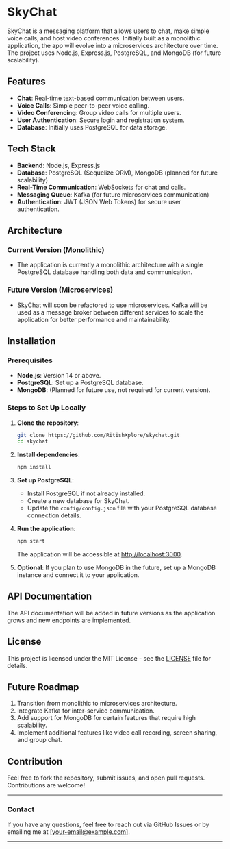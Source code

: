 # SkyChat

SkyChat is a messaging platform that allows users to chat, make simple voice calls, and host video conferences. Initially built as a monolithic application, the app will evolve into a microservices architecture over time. The project uses Node.js, Express.js, PostgreSQL, and MongoDB (for future scalability).

## Features
- **Chat**: Real-time text-based communication between users.
- **Voice Calls**: Simple peer-to-peer voice calling.
- **Video Conferencing**: Group video calls for multiple users.
- **User Authentication**: Secure login and registration system.
- **Database**: Initially uses PostgreSQL for data storage.

## Tech Stack
- **Backend**: Node.js, Express.js
- **Database**: PostgreSQL (Sequelize ORM), MongoDB (planned for future scalability)
- **Real-Time Communication**: WebSockets for chat and calls.
- **Messaging Queue**: Kafka (for future microservices communication)
- **Authentication**: JWT (JSON Web Tokens) for secure user authentication.

## Architecture

### Current Version (Monolithic)
- The application is currently a monolithic architecture with a single PostgreSQL database handling both data and communication.
  
### Future Version (Microservices)
- SkyChat will soon be refactored to use microservices. Kafka will be used as a message broker between different services to scale the application for better performance and maintainability.

## Installation

### Prerequisites
- **Node.js**: Version 14 or above.
- **PostgreSQL**: Set up a PostgreSQL database.
- **MongoDB**: (Planned for future use, not required for current version).

### Steps to Set Up Locally

1. **Clone the repository**:
    ```bash
    git clone https://github.com/RitishXplore/skychat.git
    cd skychat
    ```

2. **Install dependencies**:
    ```bash
    npm install
    ```

3. **Set up PostgreSQL**:
    - Install PostgreSQL if not already installed.
    - Create a new database for SkyChat.
    - Update the `config/config.json` file with your PostgreSQL database connection details.

4. **Run the application**:
    ```bash
    npm start
    ```
    The application will be accessible at [http://localhost:3000](http://localhost:3000).

5. **Optional**: If you plan to use MongoDB in the future, set up a MongoDB instance and connect it to your application.

## API Documentation

The API documentation will be added in future versions as the application grows and new endpoints are implemented.

## License

This project is licensed under the MIT License - see the [LICENSE](LICENSE) file for details.

## Future Roadmap
1. Transition from monolithic to microservices architecture.
2. Integrate Kafka for inter-service communication.
3. Add support for MongoDB for certain features that require high scalability.
4. Implement additional features like video call recording, screen sharing, and group chat.

## Contribution

Feel free to fork the repository, submit issues, and open pull requests. Contributions are welcome!

---

### Contact

If you have any questions, feel free to reach out via GitHub Issues or by emailing me at [your-email@example.com].

---

